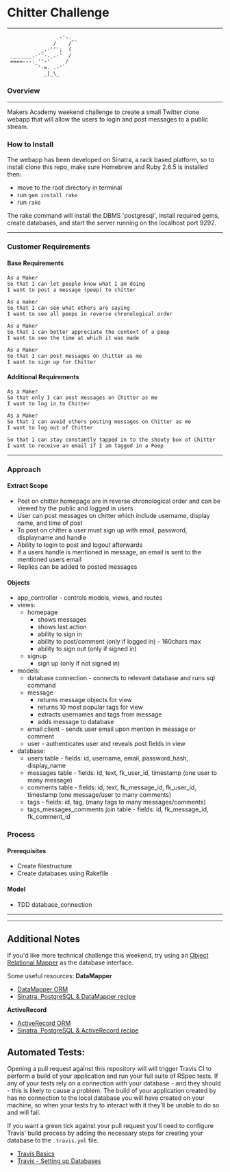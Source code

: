 # Chitter Challenge
-------
```
                .-'-._
               /    /``
           _.-''';  (
 _______.-''-._.-'  /
 ====---:_''-'     /
          '-=. .-'`
            _|_\_
```
### Overview
-------
Makers Academy weekend challenge to create a small Twitter clone webapp that will allow the users to login and post messages to a public stream.

### How to Install

The webapp has been developed on Sinatra, a rack based platform, so to install clone this repo, make sure Homebrew and Ruby 2.6.5 is installed then:
- move to the root directory in terminal
- run ``` gem install rake ```
- run ``` rake ```

The rake command will install the DBMS 'postgresql', install required gems, create databases, and start the server running on the localhost port 9292.

-------

### Customer Requirements

#### Base Requirements
```
As a Maker
So that I can let people know what I am doing
I want to post a message (peep) to chitter
```
```
As a maker
So that I can see what others are saying
I want to see all peeps in reverse chronological order
```
```
As a Maker
So that I can better appreciate the context of a peep
I want to see the time at which it was made
```
```
As a Maker
So that I can post messages on Chitter as me
I want to sign up for Chitter
```

#### Additional Requirements
```
As a Maker
So that only I can post messages on Chitter as me
I want to log in to Chitter
```
```
As a Maker
So that I can avoid others posting messages on Chitter as me
I want to log out of Chitter
```
```
So that I can stay constantly tapped in to the shouty box of Chitter
I want to receive an email if I am tagged in a Peep
```
-------
### Approach

#### Extract Scope
- Post on chitter homepage are in reverse chronological order and can be viewed by the public and logged in users
- User can post messages on chitter which include username, display name, and time of post
- To post on chitter a user must sign up with email, password, displayname and handle
- Ability to login to post and logout afterwards
- If a users handle is mentioned in message, an email is sent to the mentioned users email
- Replies can be added to posted messages

#### Objects
- app_controller - controls models, views, and routes
- views:
  - homepage
    - shows messages
    - shows last action
    - ability to sign in
    - ability to post/comment (only if logged in) - 160chars max
    - ability to sign out (only if signed in)
  - signup
    - sign up (only if not signed in)
- models:
  - database connection - connects to relevant database and runs sql command
  - message
    - returns message objects for view
    - returns 10 most popular tags for view
    - extracts usernames and tags from message
    - adds message to database
  - email client - sends user email upon mention in message or comment
  - user - authenticates user and reveals post fields in view
- database:
  - users table - fields: id, username, email, password_hash, display_name
  - messages table - fields: id, text, fk_user_id, timestamp (one user to many message)
  - comments table - fields: id, text, fk_message_id, fk_user_id, timestamp (one message/user to many comments)
  - tags - fields: id, tag, (many tags to many messages/comments)
  - tags_messages_comments join table - fields: id, fk_message_id, fk_comment_id

### Process
#### Prerequisites
- Create filestructure
- Create databases using Rakefile

#### Model
- TDD database_connection


---------
---------
## Additional Notes

If you'd like more technical challenge this weekend, try using an [Object Relational Mapper](https://en.wikipedia.org/wiki/Object-relational_mapping) as the database interface.

Some useful resources:
**DataMapper**
- [DataMapper ORM](https://datamapper.org/)
- [Sinatra, PostgreSQL & DataMapper recipe](http://recipes.sinatrarb.com/p/databases/postgresql-datamapper)

**ActiveRecord**
- [ActiveRecord ORM](https://guides.rubyonrails.org/active_record_basics.html)
- [Sinatra, PostgreSQL & ActiveRecord recipe](http://recipes.sinatrarb.com/p/databases/postgresql-activerecord?#article)





Automated Tests:
-----

Opening a pull request against this repository will will trigger Travis CI to perform a build of your application and run your full suite of RSpec tests. If any of your tests rely on a connection with your database - and they should - this is likely to cause a problem. The build of your application created by has no connection to the local database you will have created on your machine, so when your tests try to interact with it they'll be unable to do so and will fail.

If you want a green tick against your pull request you'll need to configure Travis' build process by adding the necessary steps for creating your database to the `.travis.yml` file.

- [Travis Basics](https://docs.travis-ci.com/user/tutorial/)
- [Travis - Setting up Databases](https://docs.travis-ci.com/user/database-setup/)
